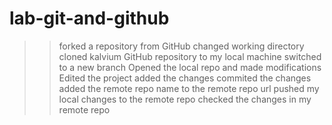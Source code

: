# lab-git-and-github
>>forked a repository from GitHub
>>changed working directory
>> cloned kalvium GitHub repository to my local machine
>>switched to a new branch
>>Opened the local repo and made modifications
>>Edited the project
>>added the changes
>>commited the changes
>>added the remote repo name to the remote repo url
>>pushed my local changes to the remote repo
>>checked the changes in my remote repo
